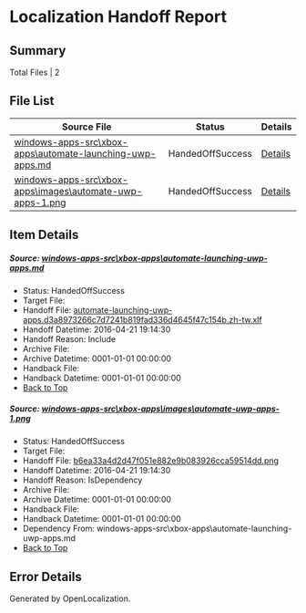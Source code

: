 # <a name='report-top'></a> Localization Handoff Report

## Summary
 Total Files | 2

## File List
 Source File | Status | Details 
 ----------- | ------ | ------- 
 [windows-apps-src\xbox-apps\automate-launching-uwp-apps.md](https://github.com/Microsoft/windows-apps/blob/0ace60f363543fb42c355c9846cf38c2dd9189e2/windows-apps-src/xbox-apps/automate-launching-uwp-apps.md) | HandedOffSuccess | [Details](#7af8f0683700992f2771e5b000a8cbf5ef76c48c3745)
 [windows-apps-src\xbox-apps\images\automate-uwp-apps-1.png](https://github.com/Microsoft/windows-apps/blob/ecd64eb4483452de500ad3d2c0775a99753dce3a/windows-apps-src/xbox-apps/images/automate-uwp-apps-1.png) | HandedOffSuccess | [Details](#b6ea33a4d2d47f051e882e9b083926cca59514dd3760)

## Item Details
##### <a name='7af8f0683700992f2771e5b000a8cbf5ef76c48c3745'></a> Source: [windows-apps-src\xbox-apps\automate-launching-uwp-apps.md](https://github.com/Microsoft/windows-apps/blob/0ace60f363543fb42c355c9846cf38c2dd9189e2/windows-apps-src/xbox-apps/automate-launching-uwp-apps.md)
* Status: HandedOffSuccess
* Target File: 
* Handoff File: [automate-launching-uwp-apps.d3a8973266c7d7241b819fad336d4645f47c154b.zh-tw.xlf](https://github.com/Microsoft/WDG.handoff/blob/5cb81b980e64dd0a42762fbec2aefb43326aa39a/ol-handoff/Microsoft/windows-apps.zh-tw/master/automate-launching-uwp-apps.d3a8973266c7d7241b819fad336d4645f47c154b.zh-tw.xlf)
* Handoff Datetime: 2016-04-21 19:14:30
* Handoff Reason: Include
* Archive File: 
* Archive Datetime: 0001-01-01 00:00:00
* Handback File: 
* Handback Datetime: 0001-01-01 00:00:00
* [Back to Top](#report-top)

##### <a name='b6ea33a4d2d47f051e882e9b083926cca59514dd3760'></a> Source: [windows-apps-src\xbox-apps\images\automate-uwp-apps-1.png](https://github.com/Microsoft/windows-apps/blob/ecd64eb4483452de500ad3d2c0775a99753dce3a/windows-apps-src/xbox-apps/images/automate-uwp-apps-1.png)
* Status: HandedOffSuccess
* Target File: 
* Handoff File: [b6ea33a4d2d47f051e882e9b083926cca59514dd.png](https://github.com/Microsoft/WDG.handoff/blob/5cb81b980e64dd0a42762fbec2aefb43326aa39a/ol-handoff/Microsoft/windows-apps.zh-tw/master/b6ea33a4d2d47f051e882e9b083926cca59514dd.png)
* Handoff Datetime: 2016-04-21 19:14:30
* Handoff Reason: IsDependency
* Archive File: 
* Archive Datetime: 0001-01-01 00:00:00
* Handback File: 
* Handback Datetime: 0001-01-01 00:00:00
* Dependency From: windows-apps-src\xbox-apps\automate-launching-uwp-apps.md
* [Back to Top](#report-top)


## Error Details

Generated by OpenLocalization.
